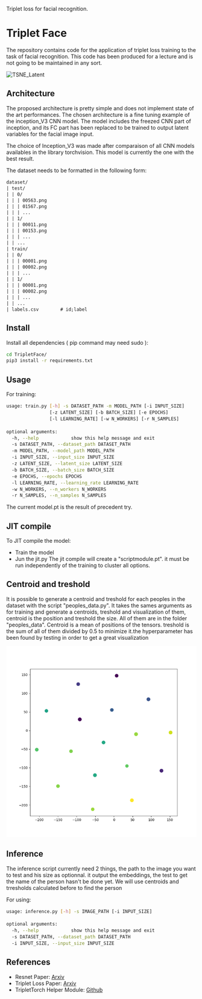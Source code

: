 Triplet loss for facial recognition.

# Triplet Face

The repository contains code for the application of triplet loss training to the
task of facial recognition. This code has been produced for a lecture and is not
going to be maintained in any sort.

![TSNE_Latent](TSNE_Latent.png)

## Architecture

The proposed architecture is pretty simple and does not implement state of the
art performances. The chosen architecture is a fine tuning example of the
inception_V3 CNN model. The model includes the freezed CNN part of inception, and its
FC part has been replaced to be trained to output latent variables for the
facial image input.

The choice of Inception_V3 was made after comparaison of all CNN models availables
in the library torchvision. This model is currently the one with the best result.

The dataset needs to be formatted in the following form:
```
dataset/
| test/
| | 0/
| | | 00563.png
| | | 01567.png
| | | ...
| | 1/
| | | 00011.png
| | | 00153.png
| | | ...
| | ...
| train/
| | 0/
| | | 00001.png
| | | 00002.png
| | | ...
| | 1/
| | | 00001.png
| | | 00002.png
| | | ...
| | ...
| labels.csv        # id;label
```

## Install

Install all dependencies ( pip command may need sudo ):
```bash
cd TripletFace/
pip3 install -r requirements.txt
```

## Usage

For training:
```bash
usage: train.py [-h] -s DATASET_PATH -m MODEL_PATH [-i INPUT_SIZE]
                [-z LATENT_SIZE] [-b BATCH_SIZE] [-e EPOCHS]
                [-l LEARNING_RATE] [-w N_WORKERS] [-r N_SAMPLES]

optional arguments:
  -h, --help            show this help message and exit
  -s DATASET_PATH, --dataset_path DATASET_PATH
  -m MODEL_PATH, --model_path MODEL_PATH
  -i INPUT_SIZE, --input_size INPUT_SIZE
  -z LATENT_SIZE, --latent_size LATENT_SIZE
  -b BATCH_SIZE, --batch_size BATCH_SIZE
  -e EPOCHS, --epochs EPOCHS
  -l LEARNING_RATE, --learning_rate LEARNING_RATE
  -w N_WORKERS, --n_workers N_WORKERS
  -r N_SAMPLES, --n_samples N_SAMPLES
```

The current model.pt is the result of precedent try.

## JIT compile

To JIT compile the model:
  - Train the model
  - Jun the jit.py
The jit compile will create a "scriptmodule.pt". it must be run independently of
the training to cluster all options.

## Centroid and treshold

It is possible to generate a centroid and treshold for each peoples in the dataset
with the script "peoples_data.py". It takes the sames arguments as for training and
generate a centroids, treshold and visualization of them, centroid is the position and treshold the size.
All of them are in the folder "peoples_data".
Centroid is a mean of positions of the tensors. treshold is the sum of all of them divided by 0.5 to
minimize it.the hyperparameter has been found by testing in order to get a great visualization

![Centroids and Tresholds](peoples_data/C-T_visualization.png)

## Inference

The inference script currently need 2 things, the path to the image you want to test and his size as optionnal.
it output the embeddings, the test to get the name of the person hasn't be done yet.
We will use centroids and trresholds calculated before to find the person

For using:
```bash
usage: inference.py [-h] -s IMAGE_PATH [-i INPUT_SIZE]

optional arguments:
  -h, --help            show this help message and exit
  -s DATASET_PATH, --dataset_path DATASET_PATH
  -i INPUT_SIZE, --input_size INPUT_SIZE
```

## References

* Resnet Paper: [Arxiv](https://arxiv.org/pdf/1512.03385.pdf)
* Triplet Loss Paper: [Arxiv](https://arxiv.org/pdf/1503.03832.pdf)
* TripletTorch Helper Module: [Github](https://github.com/TowardHumanizedInteraction/TripletTorch)
